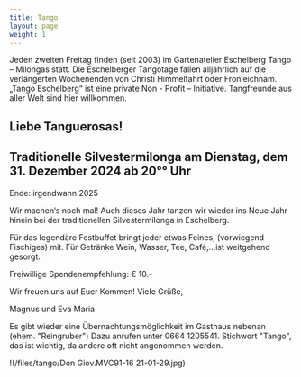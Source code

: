 ```yaml
---
title: Tango
layout: page
weight: 1
---
```


Jeden zweiten Freitag finden (seit 2003) im Gartenatelier Eschelberg Tango – Milongas statt. Die Eschelberger Tangotage fallen alljährlich auf die verlängerten Wochenenden von Christi Himmelfahrt oder Fronleichnam.  
„Tango Eschelberg“ ist eine private Non - Profit – Initiative. Tangfreunde aus aller Welt sind hier willkommen.


## Liebe Tanguerosas!

## Traditionelle Silvestermilonga am Dienstag, dem 31. Dezember 2024 ab 20°° Uhr 
Ende: irgendwann 2025

Wir machen‘s noch mal! Auch dieses Jahr tanzen wir wieder ins Neue Jahr hinein 
bei der traditionellen Silvestermilonga in Eschelberg.

Für das legendäre Festbuffet bringt jeder etwas Feines, (vorwiegend Fischiges) mit. 
Für Getränke Wein, Wasser, Tee, Café,…ist weitgehend gesorgt.

Freiwillige Spendenempfehlung: € 10.- 

Wir freuen uns auf Euer Kommen! Viele Grüße,

Magnus und Eva Maria


Es gibt wieder eine Übernachtungsmöglichkeit im Gasthaus nebenan (ehem. "Reingruber") 
Dazu anrufen unter 0664 1205541. Stichwort "Tango", das ist wichtig, da andere oft nicht angenommen werden.


!(‎/files/tango/Don Giov.MVC91-16 21-01-29.jpg)

